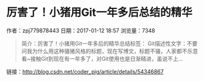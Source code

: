 # 厉害了！小猪用Git一年多后总结的精华
作者：zpj779878443
日期：2017-01-12 18:57
浏览量：7348
> 简介：厉害了！小猪用Git一年多后的精华总结标签： Git描述性文字：不要问我为什么用这种骚猪风格的标题，现在写博文，标题不骚，人家都不乐意看~接触Git到现在有一年多了，对Git使用也是日渐精进，虽说不上...

 链接：http://blog.csdn.net/coder_pig/article/details/54346867
